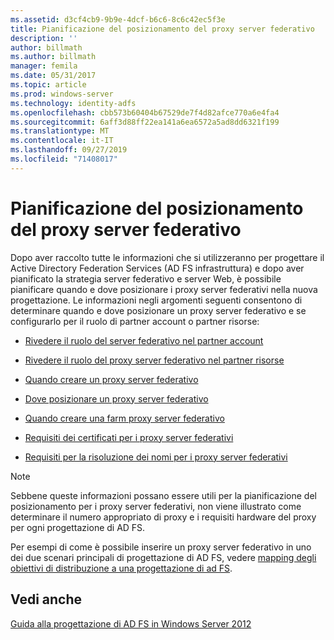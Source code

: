 ```yaml
---
ms.assetid: d3cf4cb9-9b9e-4dcf-b6c6-8c6c42ec5f3e
title: Pianificazione del posizionamento del proxy server federativo
description: ''
author: billmath
ms.author: billmath
manager: femila
ms.date: 05/31/2017
ms.topic: article
ms.prod: windows-server
ms.technology: identity-adfs
ms.openlocfilehash: cbb573b60404b67529de7f4d82afce770a6e4fa4
ms.sourcegitcommit: 6aff3d88ff22ea141a6ea6572a5ad8dd6321f199
ms.translationtype: MT
ms.contentlocale: it-IT
ms.lasthandoff: 09/27/2019
ms.locfileid: "71408017"
---
```

# <a name="planning-federation-server-proxy-placement"></a>Pianificazione del posizionamento del proxy server federativo

Dopo aver raccolto tutte le informazioni che si utilizzeranno per progettare il Active Directory Federation Services \(AD FS infrastruttura\) e dopo aver pianificato la strategia server federativo e server Web, è possibile pianificare quando e dove posizionare i proxy server federativi nella nuova progettazione. Le informazioni negli argomenti seguenti consentono di determinare quando e dove posizionare un proxy server federativo e se configurarlo per il ruolo di partner account o partner risorse:  
  
-   [Rivedere il ruolo del server federativo nel partner account](Review-the-Role-of-the-Federation-Server-in-the-Account-Partner.md)  
  
-   [Rivedere il ruolo del proxy server federativo nel partner risorse](Review-the-Role-of-the-Federation-Server-Proxy-in-the-Resource-Partner.md)  
  
-   [Quando creare un proxy server federativo](When-to-Create-a-Federation-Server-Proxy.md)  
  
-   [Dove posizionare un proxy server federativo](Where-to-Place-a-Federation-Server-Proxy.md)  
  
-   [Quando creare una farm proxy server federativo](When-to-Create-a-Federation-Server-Proxy-Farm.md)  
  
-   [Requisiti dei certificati per i proxy server federativi](Certificate-Requirements-for-Federation-Server-Proxies.md)  
  
-   [Requisiti per la risoluzione dei nomi per i proxy server federativi](Name-Resolution-Requirements-for-Federation-Server-Proxies.md)  
  
> [!NOTE]  
> Sebbene queste informazioni possano essere utili per la pianificazione del posizionamento per i proxy server federativi, non viene illustrato come determinare il numero appropriato di proxy e i requisiti hardware del proxy per ogni progettazione di AD FS.  
  
Per esempi di come è possibile inserire un proxy server federativo in uno dei due scenari principali di progettazione di AD FS, vedere [mapping degli obiettivi di distribuzione a una progettazione di ad FS](Mapping-Your-Deployment-Goals-to-an-AD-FS-Design.md).  

## <a name="see-also"></a>Vedi anche
[Guida alla progettazione di AD FS in Windows Server 2012](AD-FS-Design-Guide-in-Windows-Server-2012.md)
  

